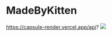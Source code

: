 # MadeByKitten
https://capsule-render.vercel.app/api?
<img src="https://img.shields.io/badge/Unity-000000?style=flat-square&logo=Unity&logoColor=white"/></a>&nbsp;
